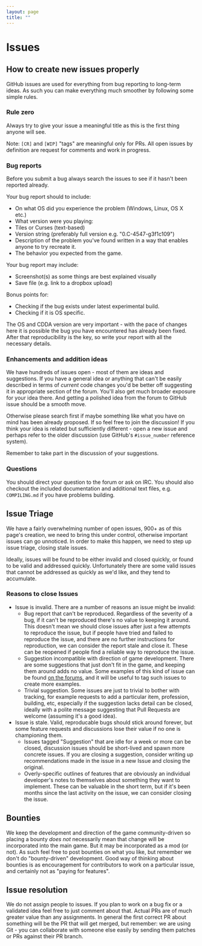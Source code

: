 ```yaml
---
layout: page
title: ""
---
```


# Issues

## How to create new issues properly

GitHub issues are used for everything from bug reporting to long-term ideas. As such you can make everything much smoother by following some simple rules.

### Rule zero

Always try to give your issue a meaningful title as this is the first thing anyone will see.

Note: `[CR]` and `[WIP]` "tags" are meaningful only for PRs. All open issues by definition are request for comments and work in progress.

### Bug reports

Before you submit a bug always search the issues to see if it hasn't been reported already.

Your bug report should to include:

- On what OS did you experience the problem (Windows, Linux, OS X etc.)
- What version were you playing:
 - Tiles or Curses (text-based)
 - Version string (preferably full version e.g. "0.C-4547-g3f1c109")
- Description of the problem you've found written in a way that enables anyone to try recreate it.
- The behavior you expected from the game.

Your bug report may include:

- Screenshot(s) as some things are best explained visually
- Save file (e.g. link to a dropbox upload)

Bonus points for:

- Checking if the bug exists under latest experimental build.
- Checking if it is OS specific.

The OS and CDDA version are very important - with the pace of changes here it is possible the bug you have encountered has already been fixed. After that reproducibility is the key, so write your report with all the necessary details.

### Enhancements and addition ideas

We have hundreds of issues open - most of them are ideas and suggestions. If you have a general idea or anything that can't be easily described in terms of *current* code changes you'd be better off suggesting it in appropriate section of the forum. You'll also get much broader exposure for your idea there. And getting a polished idea from the forum to GitHub issue should be a smooth move.

Otherwise please search first if maybe something like what you have on mind has been already proposed. If so feel free to join the discussion! If you think your idea is related but sufficiently different - open a new issue and perhaps refer to the older discussion (use GitHub's `#issue_number` reference system).

Remember to take part in the discussion of your suggestions.

### Questions

You should direct your question to the forum or ask on IRC. You should also checkout the included documentation and additional text files, e.g. `COMPILING.md` if you have problems building.

## Issue Triage

We have a fairly overwhelming number of open issues, 900+ as of this page's creation, we need to bring this under control, otherwise important issues can go unnoticed.  In order to make this happen, we need to step up issue triage, closing stale issues.

Ideally, issues will be found to be either invalid and closed quickly, or found to be valid and addressed quickly.  Unfortunately there are some valid issues that cannot be addressed as quickly as we'd like, and they tend to accumulate.

### Reasons to close Issues
- Issue is invalid.  There are a number of reasons an issue might be invalid:
  - Bug report that can't be reproduced.  Regardless of the severity of a bug, if it can't be reproduced there's no value to keeping it around.  This doesn't mean we should close issues after just a few attempts to reproduce the issue, but if people have tried and failed to reproduce the issue, and there are no further instructions for reproduction, we can consider the report stale and close it.  These can be reopened if people find a reliable way to reproduce the issue.
  - Suggestion incompatible with direction of game development.  There are some suggestions that just don't fit in the game, and keeping them around adds no value.  Some examples of this kind of issue can be found [on the forums](http://smf.cataclysmdda.com/index.php?topic=10444.0), and it will be useful to tag such issues to create more examples.
  - Trivial suggestion.  Some issues are just to trivial to bother with tracking, for example requests to add a particular item, profession, building, etc, especially if the suggestion lacks detail can be closed, ideally with a polite message suggesting that Pull Requests are welcome (assuming it's a good idea).
- Issue is stale. Valid, reproducable bugs should stick around forever, but some feature requests and discussions lose their value if no one is championing them.
  - Issues tagged "Suggestion" that are idle for a week or more can be closed, discussion issues should be short-lived and spawn more concrete issues.  If you are closing a suggestion, consider writing up recommendations made in the issue in a new Issue and closing the original.
  - Overly-specific outlines of features that are obviously an individual developer's notes to themselves about something they want to implement.  These can be valuable in the short term, but if it's been months since the last activity on the issue, we can consider closing the issue.

## Bounties

We keep the development and direction of the game community-driven so placing a bounty *does not* necessarily mean that change will be incorporated into the main game. But it may be incorporated as a mod (or not). As such feel free to post bounties on what you like, but remember we don't do "bounty-driven" development. Good way of thinking about bounties is as encouragement for contributors to work on a particular issue, and certainly not as "paying for features".

## Issue resolution

We do not assign people to issues. If you plan to work on a bug fix or a validated idea feel free to just comment about that. Actual PRs are of much greater value than any assignments. In general the first correct PR about something will be the PR that will get merged, but remember: we are using Git - you can collaborate with someone else easily by sending them patches or PRs against their PR branch.
